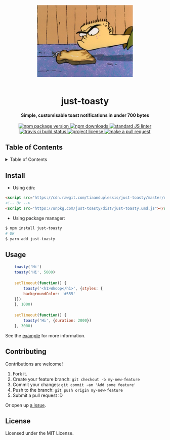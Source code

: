 <div align="center">
  <img src="header.png" width="60%">
</div>
<br>
<h1 align="center">just-toasty</h1>
<div align="center">
  <strong>Simple, customisable toast notifications in under 700 bytes</strong>
</div>
<br>
<div align="center">
  <a href="https://npmjs.org/package/just-toasty">
    <img src="https://img.shields.io/npm/v/just-toasty.svg?style=flat-square" alt="npm package version" />
  </a>
  <a href="https://npmjs.org/package/just-toasty">
  <img src="https://img.shields.io/npm/dm/just-toasty.svg?style=flat-square" alt="npm downloads" />
  </a>
  <a href="https://github.com/feross/standard">
    <img src="https://img.shields.io/badge/code%20style-standard-brightgreen.svg?style=flat-square" alt="standard JS linter" />
  </a>
  <a href="https://travis-ci.org/tiaanduplessis/just-toasty">
    <img src="https://img.shields.io/travis/tiaanduplessis/just-toasty.svg?style=flat-square" alt="travis ci build status" />
  </a>
  <a href="https://github.com/tiaanduplessis/just-toasty/blob/master/LICENSE">
    <img src="https://img.shields.io/npm/l/just-toasty.svg?style=flat-square" alt="project license" />
  </a>
  <a href="http://makeapullrequest.com">
    <img src="https://img.shields.io/badge/PRs-welcome-brightgreen.svg?style=flat-square" alt="make a pull request" />
  </a>
</div>

<h2>Table of Contents</h2>
<details>
  <summary>Table of Contents</summary>
  <li><a href="#install">Install</a></li>
  <li><a href="#usage">Usage</a></li>
  <li><a href="#contribute">Contribute</a></li>
  <li><a href="#license">License</a></li>
</details>

## Install

- Using cdn: 

```html
<script src="https://cdn.rawgit.com/tiaanduplessis/just-toasty/master/dist/just-toasty.umd.js"></script>
<!-- Or -->
<script src="https://unpkg.com/just-toasty/dist/just-toasty.umd.js"></script>
```

- Using package manager:

```sh
$ npm install just-toasty
# OR
$ yarn add just-toasty
```

## Usage

```js
    toasty('Hi')
    toasty('Hi', 5000)

    setTimeout(function() {
        toasty('<h1>Whoop</h1>', {styles: {
        backgroundColor: '#555'
    }})
    }, 1000)

    setTimeout(function() {
        toasty('Hi', {duration: 2000})
    }, 3000)
```

See the [example](example) for more information.

## Contributing

Contributions are welcome!

1. Fork it.
2. Create your feature branch: `git checkout -b my-new-feature`
3. Commit your changes: `git commit -am 'Add some feature'`
4. Push to the branch: `git push origin my-new-feature`
5. Submit a pull request :D

Or open up [a issue](https://github.com/tiaanduplessis/just-toasty/issues).

## License

Licensed under the MIT License.
